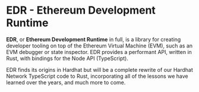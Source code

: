 # EDR - Ethereum Development Runtime

**EDR**, or **Ethereum Development Runtime** in full, is a library for creating developer tooling on top of the Ethereum Virtual Machine (EVM), such as an EVM debugger or state inspector. EDR provides a performant API, written in Rust, with bindings for the Node API (TypeScript).

EDR finds its origins in Hardhat but will be a complete rewrite of our Hardhat Network TypeScript code to Rust, incorporating all of the lessons we have learned over the years, and much more to come.
